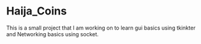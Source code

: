 # Haija_Coins
This is a small project that I am working on to learn gui basics using tkinkter and Networking basics using socket.
